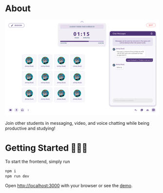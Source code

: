 # About

![image](./public/images/study_space.png)

Join other students in messaging, video, and voice chatting while being productive and studying!

# Getting Started 🚀🚀🚀

To start the frontend, simply run

```bash
npm i
npm run dev
```

Open [http://localhost:3000](http://localhost:3000) with your browser or see the [demo](https://study-space-jimmyygit.vercel.app/).
